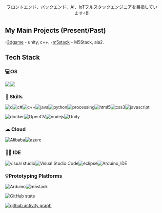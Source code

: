 <div align="center">
  <h1></h1>
  <p>フロントエンド、バックエンド、AI、IoTフルスタックエンジニアを目指しています⭐!!!</p>
</div>

## My Main Projects (Present/Past)
-[3dgame](https://github.com/yezun/3DGamelearning) - unity, c++.
-[m5stack](https://github.com/yezun/m5stack) - M5Stack, aia2.
## Tech Stack

### 💻OS
![](https://img.shields.io/badge/Windows-0078D6?style=for-the-badge&logo=windows&logoColor=white)![](https://img.shields.io/badge/Ubuntu-E95420?style=for-the-badge&logo=ubuntu&logoColor=white)

### 🚀 Skills

![c](https://img.shields.io/badge/C-00599C?style=for-the-badge&logo=c&logoColor=white)![c#](https://img.shields.io/badge/Csharp-239120?style=for-the-badge&logo=csharp&logoColor=white)![c++](https://img.shields.io/badge/C++-00599C?style=for-the-badge&logo=C++&logoColor=white)![java](https://img.shields.io/badge/Java-ED8B00?style=for-the-badge&logo=java&logoColor=white)![python](https://img.shields.io/badge/Python-3776AB?style=for-the-badge&logo=python&logoColor=white)![processing](https://img.shields.io/badge/Processing-006699?style=for-the-badge&logo=ProcessingFoundation&logoColor=white)![html5](https://img.shields.io/badge/HTML5-E34F26?style=for-the-badge&logo=html5&logoColor=white)![css3](https://img.shields.io/badge/CSS3-1572B6?style=for-the-badge&logo=css3&logoColor=white)![javascript](https://img.shields.io/badge/JavaScript-F7DF1E?style=for-the-badge&logo=JavaScript&logoColor=white)

![docker](https://img.shields.io/badge/Docker-2CA5E0?style=for-the-badge&logo=Docker&logoColor=white)![OpenCV](https://img.shields.io/badge/OpenCV-5C3EE8?style=for-the-badge&logo=OpenCV&logoColor=white)![nodejs](https://img.shields.io/badge/Node.js-43853D?style=for-the-badge&logo=node.js&logoColor=white)![Unity](https://img.shields.io/badge/Unity-21759B?style=for-the-badge&logo=Unity&logoColor=white)

### ☁ Cloud

![Alibaba](https://img.shields.io/badge/Alibaba_Cloud-FF6A00?style=for-the-badge&logo=alibabacloud&logoColor=white)![azure](https://img.shields.io/badge/Azure-0078D7?style=for-the-badge&logo=MicrosoftAzure&logoColor=white)


### 👩‍💻 IDE

![visual studio](https://img.shields.io/badge/Visual_Studio-5C2D91?style=for-the-badge&logo=visual%20studio&logoColor=white)![Visual Studio Code](https://img.shields.io/badge/Visual_Studio_Code-0078D4?style=for-the-badge&logo=visual%20studio%20code&logoColor=white)![eclipse](https://img.shields.io/badge/Eclipse-2C2255?style=for-the-badge&logo=eclipse&logoColor=white)![Arduino_IDE](https://img.shields.io/badge/Arduino_IDE-00979D?style=for-the-badge&logo=arduino&logoColor=white)



### 💡Prototyping Platforms

![Arduino](https://img.shields.io/badge/Arduino-00979D?style=for-the-badge&logo=Arduino&logoColor=white)![m5stack](https://img.shields.io/badge/m5stack-000000?style=for-the-badge&logoColor=white)




![GitHub stats](https://github-readme-stats.vercel.app/api?username=yezun&show_icons=true&theme=dark)

[![github activity graph](https://activity-graph.herokuapp.com/graph?username=yezun&theme=react-dark)](https://github.com/ashutosh00710/github-readme-activity-graph)
